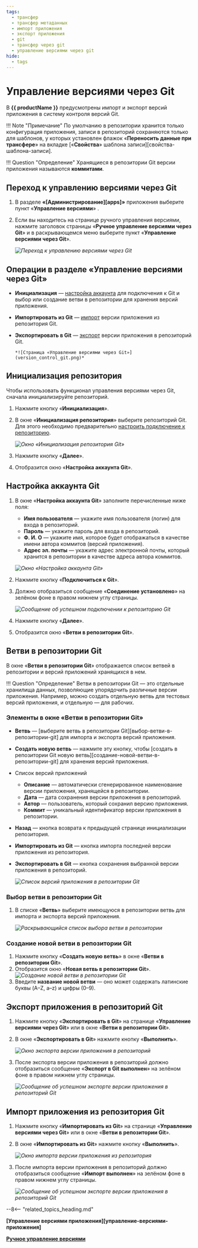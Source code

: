 ```yaml
---
tags:
  - трансфер
  - трансфер метаданных
  - импорт приложения
  - экспорт приложения
  - git
  - трансфер через git
  - управление версиями через git
hide:
  - tags
---
```


# Управление версиями через&nbsp;Git

В **{{ productName }}** предусмотрены импорт и экспорт версий приложения в систему контроля версий Git.

!!! Note "Примечание"
      По умолчанию в репозитории хранится только конфигурация приложения, записи в репозиторий сохраняются только для шаблонов, у которых установлен флажок «**Переносить данные при трансфере**» на вкладке [«**Свойства**» шаблона записи][свойства-шаблона-записи].

!!! Question "Определение"
      Хранящиеся в репозитории Git версии приложения называются **коммитами**.

## Переход к управлению версиями через Git

1. В разделе **«[Администрирование][apps]»** приложения выберите пункт «**Управление версиями**» <i class="fa-light fa-code-branch"></i>.

2. Если вы находитесь на странице ручного управления версиями, нажмите заголовок страницы «**Ручное управление версиями через Git**» и в раскрывающемся меню выберите пункт «**Управление версиями через Git**».

      *![Переход к управлению версиями через Git](verstion_control_switch_to_git.png)*

## Операции в разделе «Управление версиями через Git»

* **Инициализация** — [настройка аккаунта](#инициализация-репозитория) для подключения к Git и выбор или создание ветви в репозитории для хранения версий приложения.
* **Импортировать из Git** — [импорт](#импорт-приложения-из-репозитория-git) версии приложения из репозитория Git.
* **Экспортировать в Git** — [экспорт](#экспорт-приложения-в-репозиторий-git) версии приложения в репозиторий Git.

      *![Страница «Управление версиями через Git»](version_control_git.png)*

## Инициализация репозитория

Чтобы использовать функционал управления версиями через Git, сначала инициализируйте репозиторий.

1. Нажмите кнопку «**Инициализация**».
2. В окне «**Инициализация репозитория**» выберите репозиторий Git. Для этого необходимо предварительно [настроить подключение к репозиторию](git_connection.md).

      *![Окно «Инициализация репозитория Git»](git_initialize.png)*

3. Нажмите кнопку «**Далее**».
4. Отобразится окно «**Настройка аккаунта Git**».

## Настройка аккаунта Git

1. В окне «**Настройка аккаунта Git**» заполните перечисленные ниже поля:

      * **Имя пользователя** — укажите имя пользователя (логин) для входа в репозиторий.
      * **Пароль** — укажите пароль для входа в репозиторий.
      * **Ф. И. О** — укажите имя, которое будет отображаться в качестве имени автора коммитов (версий приложения).
      * **Адрес эл. почты** — укажите адрес электронной почты, который хранится в репозитории в качестве адреса автора коммитов.

      *![Окно «Настройка аккаунта Git»](git_account_setup.png)*

2. Нажмите кнопку «**Подключиться к Git**».
3. Должно отобразиться сообщение «**Соединение установлено**» на зелёном фоне в правом нижнем углу страницы.

      *![Сообщение об успешном подключении к репозиторию Git](connection_established.png)*

4. Нажмите кнопку «**Далее**».
5. Отобразится окно «**Ветви в репозитории Git**».

## Ветви в репозитории Git

В окне «**Ветви в репозитории Git**» отображается список ветвей в репозитории и версий приложений хранящихся в нем.

!!! Question "Определение"
      Ветви в репозитории Git — это отдельные хранилища данных, позволяющие упорядочить различные версии приложения. Например, можно создать отдельную ветвь для тестовых версий приложения, и отдельную — для рабочих.

### Элементы в окне «Ветви в репозитории Git»

   * **Ветвь** — [выберите ветвь в репозитории Git][выбор-ветви-в-репозитории-git] для импорта и экспорта версий приложения.
   * **Создать новую ветвь** — нажмите эту кнопку, чтобы [создать в репозитории Git новую ветвь][создание-новой-ветви-в-репозитории-git] для хранения версий приложения.
   * Список версий приложений
     - **Описание** — автоматически сгенерированное наименование версии приложения, хранящейся в репозитории.
     - **Дата** — дата сохранения версии приложения в репозиторий.
     - **Автор** — пользователь, который сохранил версию приложения.
     - **Коммит** — уникальный идентификатор версии приложения в репозитории.
   * **Назад** — кнопка возврата к предыдущей странице инициализации репозитория.
   * **Импортировать из Git** — кнопка импорта последней версии приложения из репозитория.
   * **Экспортировать в Git** — кнопка сохранения выбранной версии приложения в репозиторий.

      *![Список версий приложения в репозитории Git](git_commit_list.png)*

### Выбор ветви в репозитории Git

1. В списке «**Ветвь**» выберите имеющуюся в репозитории ветвь для импорта и экспорта версий приложения.

      *![Раскрывающийся список выбора ветви в репозитории](git_branch_selection.png)*

### Создание новой ветви в репозитории Git

1. Нажмите кнопку «**Создать новую ветвь**» в окне «**Ветви в репозитории Git**».
2. Отобразится окно «**Новая ветвь в репозитории Git**».
      *![Создание новой ветви в репозитории Git](git_new_branch.png)*
3. Введите **название новой ветви** — оно может содержать латинские буквы (A–Z, a–z) и цифры (0–9).

## Экспорт приложения в репозиторий Git

1. Нажмите кнопку «**Экспортировать в Git**» на странице «**Управление версиями через Git**» или в окне «**Ветви в репозитории Git**».
2. В окне «**Экспортировать в Git**» нажмите кнопку «**Выполнить**».

      *![Окно экспорта версии приложения в репозиторий](git_version_export.png)*
3. После экспорта версии приложения в репозиторий должно отобразиться сообщение «**Экспорт в Git выполнен**» на зелёном фоне в правом нижнем углу страницы.

      *![Сообщение об успешном экспорте версии приложения в репозиторий Git](git_export_completed.png)*

## Импорт приложения из репозитория Git

1. Нажмите кнопку «**Импортировать из Git**» на странице «**Управление версиями через Git**» или в окне «**Ветви в репозитории Git**».
2. В окне «**Импортировать из Git**» нажмите кнопку «**Выполнить**».

      *![Окно импорта версии приложения из репозитория](git_version_import.png)*

3. После импорта версии приложения в репозиторий должно отобразиться сообщение «**Импорт выполнен**» на зелёном фоне в правом нижнем углу страницы.

      *![Сообщение об успешном экспорте версии приложения в репозиторий Git](git_import_completed.png)*

--8<-- "related_topics_heading.md"

**[Управление версиями приложения][управление-версиями-приложения]**

**[Ручное управление версиями](manual_version_control.md)**
